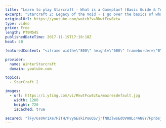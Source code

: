 ```yaml
---
title: "Learn to play Starcraft - What is a Gameplan? (Basic Guide & Tutorial)"
excerpt: "Starcraft 2: Legacy of the Void - I go over the basics of what a gameplan in starcraft 2 is and how to put one together.  Note this is not a guide on WHAT gameplan you should be using as each race!"
originalUrl: https://youtube.com/watch?v=RkwtFcw8ztw
type: video
price: Free
length: PT9M54S
publishedDateTime: 2017-11-19T17:10:18Z
heat: 50

featuredContent: "<iframe width=\"800\" height=\"500\" frameborder=\"0\" src=\"https://www.youtube.com/embed/RkwtFcw8ztw\" allow=\"accelerometer; autoplay; encrypted-media; gyroscope; picture-in-picture\" allowfullscreen></iframe>"

provider:
  name: WinterStarcraft
  domain: youtube.com

topics:
  - StarCraft 2

images:
  - url: https://i.ytimg.com/vi/RkwtFcw8ztw/maxresdefault.jpg
    width: 1280
    height: 720
    isCached: true

secured: "lFy/6s0Ar1Xe7FiTH/PvyGEskiPouQS/jrfNOZlwsEdOVW0Lc4AN8Y7FpnbsjXfD0MN0Kn2EoS9QZJNUWvpGOr1bVn2TrS+jew3hUh/Vs2FNbxwviNFJyoruPs3xslHf2LbdvDgMsKgDb+bhFwWuXINmgW7pVoh3ARXOLwLS7hOHERf0VFJaN4Mx/HyX7/MN3vMfxECXVtedsNgKBl4ksm/IkIS4z5lJ3Tij1//sEJvI7lZ8EDW3/Cc/mBnR2Jzw+8+FZ6GPZx7ZD/AFj5JUkragkxj70rCv3/mXUDrHLxUrr4EnP4R7CTsUTnr2W0c9jeSnU1J+3GcZhSL9/flkhw0NkzAKJTq5gF6iv4gquvmefE18y2x9msFU0X19p5naT+4rYl1E+aasSsUbXqN3qQUgtD+Y6qnSwXW7RwkW8Nw=;Vd5oOcSFTGXqlnz6zp2fgA=="
---
```


